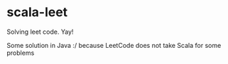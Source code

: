 # scala-leet

Solving leet code. Yay!

Some solution in Java :/ because LeetCode does not take Scala for some problems
